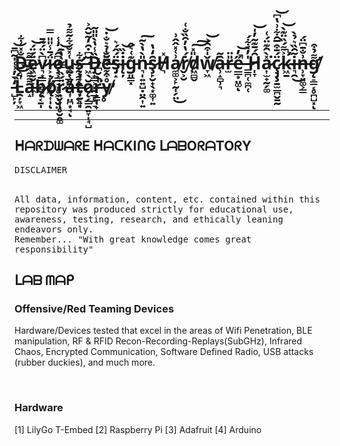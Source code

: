 # D̵͔̘̐̽͑͋ë̷͖̰̮͕̹̼͎́̈́͝v̷͉͙͇̟̻͙̖͆̀̈́͂̄ḯ̷͕̣̞͍̜̱͉͎̩̄̾̎̎̿ͅo̷̧͕͇̠͓̥͖̣̮̤͆̑́̒̾u̴̪̩̲̤̩̯͉͑̽̐͋͂͌̉s̶̛̛̖̝͔͎̳̤̘̰͉͙͋ ̵͖̖̆͆̇̑̒̃̆̂͐D̶̡̟̳͕͓̯̲̙̪̠̏̾̔̀̎̎͂ë̵͕̐̉͛̐̇̕͝s̴̡̝̈́̂́͛į̵̦̇̏͝g̵͈͇͓͊͑͛̂n̵͉̩͍͍̺̣̤̯͎͍̎̀̔̀̃͠ş̷̙̮̟̖͙͚͎͍̑̒̔H̸͉̽a̸̼͚͕̙̰̩̗̤͗͑̽̂̂͗͜ṙ̸̬͕̮́̔̓̑̏̐͑d̸͖̻̬̎̽͠͠w̸̞͖̌̍͒̑͐͝ȃ̶̹̝̻̹͉͂r̵̫̎̈e̵̲̲͙̤͚̋̓̚͝ͅ ̵͇̪̜̼̪̜̍̓̀͋́H̷̩̞̑́̄͊̃̓̍͝a̷͎̫̟̰̗͚̽̀̑͊̈́͑͘ç̷̡̧̱̫̲̪̬̱̰̈́̄͒̅̑͋͗̔͆͝k̴̛͖̱͐͌́̏̈͊̀̚͝i̶͉̯͂̑̏͛̉̀͜n̶̹̞͈͚͕̳͗̐̄͆̈́g̸̨̛̠͇͔̥̪̺͓͌̉͒ͅ ̵̺̙̦̒̀̓͗͑̍̃͆̄͝L̵̯̦̞͖̀́̚͝͝a̶̝͌͌͆̏̿͌b̷̨͔̱̩̄ǫ̸̈́r̷͍̬̜̩̥̮̭͚̈́̏̿̃͛̔̄͝ǎ̵͎̤̪͙̘͑͂͒ͅt̶̩̗͍̘͌͋̓͘ǫ̷̗͇̯͍̞͎̘̺̆r̶̝͇̜̟̍̀̆͆͛̓͘̚̚ẙ̸̥͒͌͑̅̆̾̕
<hr noshade>

---

## ᕼᗩᖇᗪᗯᗩᖇE ᕼᗩᑕKIᑎG ᒪᗩᗷOᖇᗩTOᖇY
<p>
  <tt>DISCLAIMER</tt></p></br>
  <tt>All data, information, content, etc. contained within this repository was produced strictly for educational use, awareness, testing, research, and ethically leaning endeavors only.</tt></br>
  <tt>Remember... "With great knowledge comes great responsibility"</tt></br>
</p>

## ᒪᗩᗷ ᗰᗩᑭ
### Offensive/Red Teaming Devices
<p>
  Hardware/Devices tested that excel in the areas of Wifi Penetration, BLE manipulation, RF & RFID Recon-Recording-Replays(SubGHz), Infrared Chaos, Encrypted Communication, Software Defined Radio, USB attacks (rubber duckies), and much more.
</p></br>

### Hardware </br>
[1] LilyGo T-Embed
[2] Raspberry Pi
[3] Adafruit 
[4] Arduino

